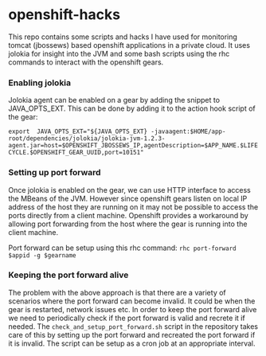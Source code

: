 # openshift-hacks
This repo contains some scripts and hacks I have used for monitoring tomcat (jbossews) based openshift applications in a private cloud. It uses jolokia for insight into the JVM and some bash scripts using the rhc commands to interact with the openshift gears.

### Enabling jolokia
Jolokia agent can be enabled on a gear by adding the snippet to JAVA_OPTS_EXT. This can be done by adding it to the action hook script of the gear:

```export  JAVA_OPTS_EXT="${JAVA_OPTS_EXT} -javaagent:$HOME/app-root/dependencies/jolokia/jolokia-jvm-1.2.3-agent.jar=host=$OPENSHIFT_JBOSSEWS_IP,agentDescription=$APP_NAME.$LIFECYCLE.$OPENSHIFT_GEAR_UUID,port=10151"```

### Setting up port forward
Once jolokia is enabled on the gear, we can use HTTP interface to access the MBeans of the JVM. However since openshift gears listen on local IP address of the host they are running on it may not be possible to access the ports directly from a client machine. Openshift provides a workaround by allowing port forwarding from the host where the gear is running into the client machine. 

Port forward can be setup using this rhc command:
```rhc port-forward $appid -g $gearname```

### Keeping the port forward alive
The problem with the above approach is that there are a variety of scenarios where the port forward can become invalid. It could be when the gear is restarted, network issues etc. In order to keep the port forward alive we need to periodically check if the port forward is valid and recrete it if needed. The ```check_and_setup_port_forward.sh``` script in the repository takes care of this by setting up the port forward and recreated the port forward if it is invalid. The script can be setup as a cron job at an appropriate interval. 



